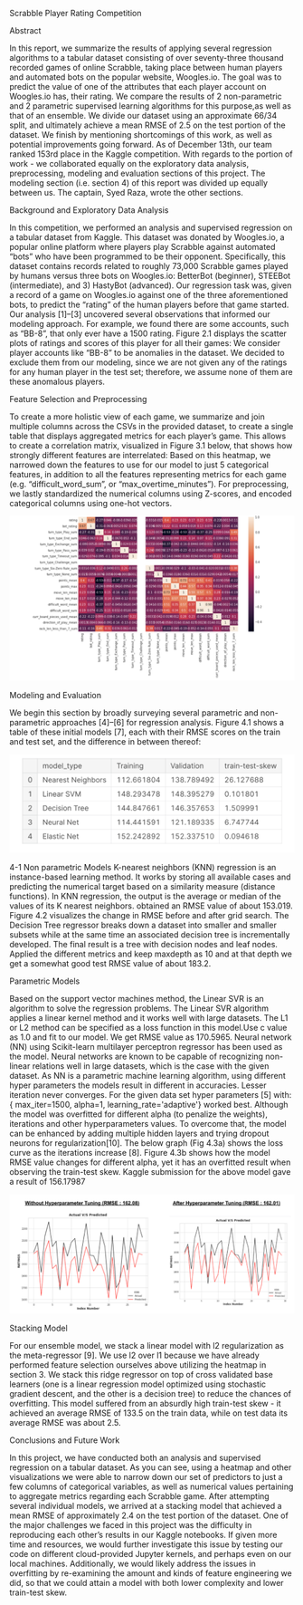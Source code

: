 Scrabble Player Rating Competition

Abstract

In this report, we summarize the results of applying several regression algorithms to a tabular
dataset consisting of over seventy-three thousand recorded games of online Scrabble, taking place
between human players and automated bots on the popular website, Woogles.io. The goal was to predict
the value of one of the attributes that each player account on Woogles.io has, their rating. We compare the
results of 2 non-parametric and 2 parametric supervised learning algorithms for this purpose,as well as
that of an ensemble. We divide our dataset using an approximate 66/34 split, and ultimately achieve a
mean RMSE of 2.5 on the test portion of the dataset. We finish by mentioning shortcomings of this work,
as well as potential improvements going forward.
As of December 13th, our team ranked 153rd place in the Kaggle competition.
With regards to the portion of work - we collaborated equally on the exploratory data analysis,
preprocessing, modeling and evaluation sections of this project. The modeling section (i.e. section 4) of
this report was divided up equally between us. The captain, Syed Raza, wrote the other sections.

Background and Exploratory Data Analysis

In this competition, we performed an analysis and supervised regression on a tabular dataset from
Kaggle. This dataset was donated by Woogles.io, a popular online platform where players play Scrabble
against automated “bots” who have been programmed to be their opponent. Specifically, this dataset
contains records related to roughly 73,000 Scrabble games played by humans versus three bots on
Woogles.io: BetterBot (beginner), STEEBot (intermediate), and 3) HastyBot (advanced).
Our regression task was, given a record of a game on Woogles.io against one of the three
aforementioned bots, to predict the “rating” of the human players before that game started.
Our analysis [1]–[3] uncovered several observations that informed our modeling approach. For
example, we found there are some accounts, such as “BB-8”, that only ever have a 1500 rating. Figure
2.1 displays the scatter plots of ratings and scores of this player for all their games:
We consider player accounts like “BB-8” to be anomalies in the dataset. We decided to exclude
them from our modeling, since we are not given any of the ratings for any human player in the test set;
therefore, we assume none of them are these anomalous players.

Feature Selection and Preprocessing

To create a more holistic view of each game, we summarize and join multiple columns across the
CSVs in the provided dataset, to create a single table that displays aggregated metrics for each player’s
game. This allows to create a correlation matrix, visualized in Figure 3.1 below, that shows how strongly
different features are interrelated:
Based on this heatmap, we narrowed down the features to use for our model to just 5 categorical features,
in addition to all the features representing metrics for each game (e.g. “difficult_word_sum”, or
“max_overtime_minutes”). For preprocessing, we lastly standardized the numerical columns using
Z-scores, and encoded categorical columns using one-hot vectors.

![Image Alt Text](https://github.com/sumanth2727/Scrabble-Player-Rating/blob/main/img1.png)

Modeling and Evaluation

We begin this section by broadly surveying several parametric and non-parametric approaches
[4]–[6] for regression analysis. Figure 4.1 shows a table of these initial models [7], each with their RMSE
scores on the train and test set, and the difference in between thereof:

![Image Alt Text](https://github.com/sumanth2727/Scrabble-Player-Rating/blob/main/img2.png)

4-1 Non parametric Models
K-nearest neighbors (KNN) regression is an instance-based learning method. It works by storing
all available cases and predicting the numerical target based on a similarity measure (distance functions).
In KNN regression, the output is the average or median of the values of its K nearest neighbors. obtained
an RMSE value of about 153.019. Figure 4.2 visualizes the change in RMSE before and after grid search.
The Decision Tree regressor breaks down a dataset into smaller and smaller subsets while at the
same time an associated decision tree is incrementally developed. The final result is a tree with decision
nodes and leaf nodes. Applied the different metrics and keep maxdepth as 10 and at that depth we get a
somewhat good test RMSE value of about 183.2.


Parametric Models

Based on the support vector machines method, the Linear SVR is an algorithm to solve the
regression problems. The Linear SVR algorithm applies a linear kernel method and it works well with
large datasets. The L1 or L2 method can be specified as a loss function in this model.Use c value as 1.0
and fit to our model. We get RMSE value as 170.5965.
Neural network (NN) using Scikit-learn multilayer perceptron regressor has been used as the
model. Neural networks are known to be capable of recognizing non-linear relations well in large
datasets, which is the case with the given dataset. As NN is a parametric machine learning algorithm,
using different hyper parameters the models result in different in accuracies. Lesser iteration never
converges. For the given data set hyper parameters [5] with: { max_iter=1500, alpha=1,
learning_rate='adaptive'} worked best. Although the model was overfitted for different alpha (to penalize
the weights), iterations and other hyperparameters values. To overcome that, the model can be enhanced
by adding multiple hidden layers and trying dropout neurons for regularization[10]. The below graph (Fig
4.3a) shows the loss curve as the iterations increase [8]. Figure 4.3b shows how the model RMSE value
changes for different alpha, yet it has an overfitted result when observing the train-test skew.
Kaggle submission for the above model gave a result of 156.17987

![Image Alt Text](https://github.com/sumanth2727/Scrabble-Player-Rating/blob/main/img3.png)

Stacking Model

For our ensemble model, we stack a linear model with l2 regularization as the meta-regressor [9].
We use l2 over l1 because we have already performed feature selection ourselves above utilizing the
heatmap in section 3. We stack this ridge regressor on top of cross validated base learners (one is a linear
regression model optimized using stochastic gradient descent, and the other is a decision tree) to reduce
the chances of overfitting. This model suffered from an absurdly high train-test skew - it achieved an
average RMSE of 133.5 on the train data, while on test data its average RMSE was about 2.5.

Conclusions and Future Work

In this project, we have conducted both an analysis and supervised regression on a tabular dataset.
As you can see, using a heatmap and other visualizations we were able to narrow down our set of
predictors to just a few columns of categorical variables, as well as numerical values pertaining to
aggregate metrics regarding each Scrabble game. After attempting several individual models, we arrived
at a stacking model that achieved a mean RMSE of approximately 2.4 on the test portion of the dataset.
One of the major challenges we faced in this project was the difficulty in reproducing each other’s
results in our Kaggle notebooks. If given more time and resources, we would further investigate this issue
by testing our code on different cloud-provided Jupyter kernels, and perhaps even on our local machines.
Additionally, we would likely address the issues in overfitting by re-examining the amount and kinds of
feature engineering we did, so that we could attain a model with both lower complexity and lower
train-test skew.
